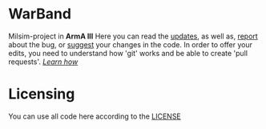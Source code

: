 # WarBand
Milsim-project in **ArmA III**
Here you can read the [updates](https://github.com/gru2007/MP_WarBand/commits/main), as well as, [report](https://github.com/gru2007/MP_WarBand/issues) about the bug, or [suggest](https://github.com/gru2007/MP_WarBand/pulls) your changes in the code.
In order to offer your edits, you need to understand how 'git' works and be able to create 'pull requests'. *[Learn how](https://docs.github.com/en/free-pro-team@latest/github/collaborating-with-issues-and-pull-requests/about-pull-requests)*

# Licensing
You can use all code here according to the [LICENSE](https://github.com/gru2007/MP_WarBand/blob/main/LICENSE)
